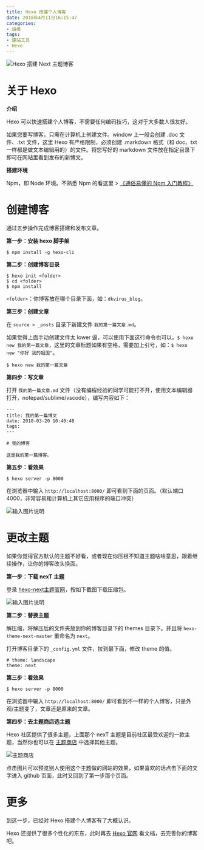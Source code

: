 ```yaml
---
title: Hexo 搭建个人博客
date: 2018年4月11日16:15:47
categories:
- 运维
tags:
- 建站工具
- Hexo
---
```


![Hexo 搭建 Next 主题博客](https://gitee.com/uploads/images/2018/0320/111942_89857a27_1623141.png "屏幕截图.png")

# 关于 Hexo

**介绍**

Hexo 可以快速搭建个人博客，不需要任何编码技巧，这对于大多数人很友好。

如果您要写博客，只需在计算机上创建文件。window 上一般会创建 .doc 文件、.txt 文件，这里 Hexo 有严格限制，必须创建 .markdown 格式（和 doc、txt 一样都是做文本编辑用的）的文件。将您写好的 markdown 文件放在指定目录下即可在网站里看到发布的新博文。

**搭建环境** 

Npm，即 Node 环境。不熟悉 Npm 的看这里 > [《通俗易懂的 Npm 入门教程》](https://dkvirus.gitbooks.io/-npm/content/chapter1.html)

# 创建博客

通过五步操作完成博客搭建和发布文章。

**第一步：安装 hexo 脚手架**

```
$ npm install -g hexo-cli
```

**第二步：创建博客目录**

```
$ hexo init <folder>
$ cd <folder>
$ npm install
```

`<folder>`：你博客放在哪个目录下面，如：`dkvirus_blog`。

**第三步：创建文章**

在 `source > _posts` 目录下新建文件 `我的第一篇文章.md`。

如果觉得上面手动创建文件太 lower 逼，可以使用下面这行命令也可以。`$ hexo new 我的第一篇文章`，这里的文章标题如果有空格，需要加上引号，如：`$ hexo new "你好 我的祖国"`。

```
$ hexo new 我的第一篇文章
```

**第四步：写文章**

打开 `我的第一篇文章.md` 文件（没有编程经验的同学可能打不开，使用文本编辑器打开，notepad/sublime/vscode），编写内容如下：

```
---
title: 我的第一篇博文
date: 2018-03-20 10:40:48
tags:
---

# 我的博客

这是我的第一篇博客。
```

**第五步：看效果**

```
$ hexo server -p 8000
```

在浏览器中输入 `http://localhost:8000/` 即可看到下面的页面。（默认端口 4000，非常容易和计算机上其它应用程序的端口冲突）

![输入图片说明](https://gitee.com/uploads/images/2018/0320/104439_4bbf667d_1623141.png "屏幕截图.png")

# 更改主题

如果你觉得官方默认的主题不好看，或者现在你压根不知道主题啥啥意思，跟着继续操作，让你的博客改头换面。

**第一步：下载 nexT 主题**

登录 [hexo-next主题官网](https://github.com/iissnan/hexo-theme-next)，按如下截图下载压缩包。

![输入图片说明](https://gitee.com/uploads/images/2018/0320/105401_10de67af_1623141.png "屏幕截图.png")

**第二步：替换主题**

解压缩，将解压后的文件夹放到你的博客目录下的 themes 目录下。并且将 `hexo-theme-next-master` 重命名为 `next`。

打开博客目录下的 `_config.yml` 文件，拉到最下面，修改 theme 的值。

```
# theme: landscape
theme: next
```

**第三步：看效果**

```
$ hexo server -p 8000
```

在浏览器中输入 `http://localhost:8000/` 即可看到不一样的个人博客，只是外观/主题变了，文章还是原来的文章。

**第四步：去主题商店选主题**

Hexo 社区提供了很多主题，上面那个 nexT 主题是目前社区最受欢迎的一款主题，当然你也可以在 [主题商店](https://hexo.io/themes/) 中选择其他主题。

![主题商店](https://gitee.com/uploads/images/2018/0320/110801_e8bd29c5_1623141.png "屏幕截图.png")

点击图片可以预览别人使用这个主题做的网站的效果，如果喜欢的话点击下面的文字进入 github 页面，此时又回到了第一步那个页面。

# 更多

到这一步，已经对 Hexo 搭建个人博客有了大概认识。

Hexo 还提供了很多个性化的东东，此时再去 [Hexo 官网](https://hexo.io/zh-cn/docs/index.html) 看文档，去完善你的博客吧。






